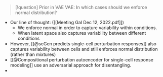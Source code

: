 


> [!question] Prior in VAE
> VAE: In which cases should we enforce normal distribution?



- Our line of thought: ([[Meeting Gal Dec 12, 2022.pdf]])
	- We enforce normal in order to capture variability within conditions.
	- When latent space also captures variability between different conditions
- However, [[@scGen predicts single-cell perturbation responses]] also captures variability between cells and still enforces normal distribution (rather than mixtures)
- [[@Compositional perturbation autoencoder for single-cell response modeling]] use an adversarial approach for disentangling.
- 

